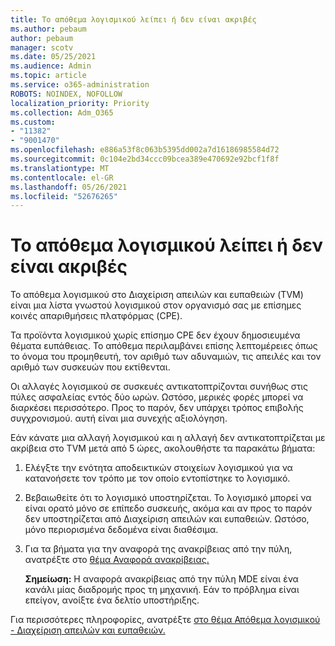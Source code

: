 ```yaml
---
title: Το απόθεμα λογισμικού λείπει ή δεν είναι ακριβές
ms.author: pebaum
author: pebaum
manager: scotv
ms.date: 05/25/2021
ms.audience: Admin
ms.topic: article
ms.service: o365-administration
ROBOTS: NOINDEX, NOFOLLOW
localization_priority: Priority
ms.collection: Adm_O365
ms.custom:
- "11382"
- "9001470"
ms.openlocfilehash: e886a53f8c063b5395dd002a7d16186985584d72
ms.sourcegitcommit: 0c104e2bd34ccc09bcea389e470692e92bcf1f8f
ms.translationtype: MT
ms.contentlocale: el-GR
ms.lasthandoff: 05/26/2021
ms.locfileid: "52676265"
---
```

# <a name="software-inventory-is-missing-or-inaccurate"></a>Το απόθεμα λογισμικού λείπει ή δεν είναι ακριβές

Το απόθεμα λογισμικού στο Διαχείριση απειλών και ευπαθειών (TVM) είναι μια λίστα γνωστού λογισμικού στον οργανισμό σας με επίσημες κοινές απαριθμήσεις πλατφόρμας (CPE).

Τα προϊόντα λογισμικού χωρίς επίσημο CPE δεν έχουν δημοσιευμένα θέματα ευπάθειας. Το απόθεμα περιλαμβάνει επίσης λεπτομέρειες όπως το όνομα του προμηθευτή, τον αριθμό των αδυναμιών, τις απειλές και τον αριθμό των συσκευών που εκτίθενται.

Οι αλλαγές λογισμικού σε συσκευές αντικατοπτρίζονται συνήθως στις πύλες ασφαλείας εντός δύο ωρών. Ωστόσο, μερικές φορές μπορεί να διαρκέσει περισσότερο. Προς το παρόν, δεν υπάρχει τρόπος επιβολής συγχρονισμού. αυτή είναι μια συνεχής αξιολόγηση.

Εάν κάνατε μια αλλαγή λογισμικού και η αλλαγή δεν αντικατοπτρίζεται με ακρίβεια στο TVM μετά από 5 ώρες, ακολουθήστε τα παρακάτω βήματα:

1. Ελέγξτε την ενότητα αποδεικτικών στοιχείων λογισμικού για να κατανοήσετε τον τρόπο με τον οποίο εντοπίστηκε το λογισμικό.
1. Βεβαιωθείτε ότι το λογισμικό υποστηρίζεται. Το λογισμικό μπορεί να είναι ορατό μόνο σε επίπεδο συσκευής, ακόμα και αν προς το παρόν δεν υποστηρίζεται από Διαχείριση απειλών και ευπαθειών. Ωστόσο, μόνο περιορισμένα δεδομένα είναι διαθέσιμα.
1. Για τα βήματα για την αναφορά της ανακρίβειας από την πύλη, ανατρέξτε στο [θέμα Αναφορά ανακρίβειας.](/microsoft-365/security/defender-endpoint/tvm-software-inventory?view=o365-worldwide#report-inaccuracy)
   
    **Σημείωση:** Η αναφορά ανακρίβειας από την πύλη MDE είναι ένα κανάλι μίας διαδρομής προς τη μηχανική. Εάν το πρόβλημα είναι επείγον, ανοίξτε ένα δελτίο υποστήριξης.

Για περισσότερες πληροφορίες, ανατρέξτε [στο θέμα Απόθεμα λογισμικού - Διαχείριση απειλών και ευπαθειών.](/microsoft-365/security/defender-endpoint/tvm-software-inventory)